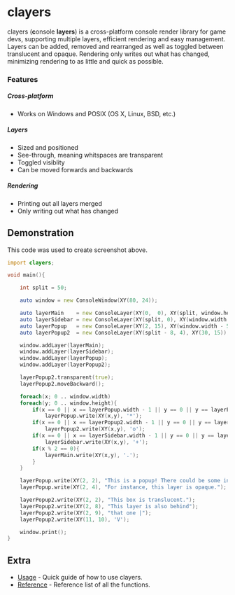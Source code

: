 # clayers
clayers (**c**onsole **layers**) is a cross-platform console render library for game devs, supporting multiple layers, efficient rendering and easy management. Layers can be added, removed and rearranged as well as toggled between translucent and opaque. Rendering only writes out what has changed, minimizing rendering to as little and quick as possible.

### Features

##### Cross-platform

* Works on Windows and POSIX (OS X, Linux, BSD, etc.)

##### Layers

* Sized and positioned
* See-through, meaning whitspaces are transparent
* Toggled visiblity
* Can be moved forwards and backwards

##### Rendering

* Printing out all layers merged
* Only writing out what has changed

## Demonstration
This code was used to create screenshot above.
```d
import clayers;

void main(){

	int split = 50;

	auto window = new ConsoleWindow(XY(80, 24));

	auto layerMain    = new ConsoleLayer(XY(0,  0), XY(split, window.height));
	auto layerSidebar = new ConsoleLayer(XY(split, 0), XY(window.width - split, window.height)); //A sidebar
	auto layerPopup   = new ConsoleLayer(XY(2, 15), XY(window.width - 5, 7 )); //Opaque box
	auto layerPopup2  = new ConsoleLayer(XY(split - 8, 4), XY(30, 15)); //Transparent box

	window.addLayer(layerMain);
	window.addLayer(layerSidebar);
	window.addLayer(layerPopup);
	window.addLayer(layerPopup2);

	layerPopup2.transparent(true);
	layerPopup2.moveBackward();

	foreach(x; 0 .. window.width)
	foreach(y; 0 .. window.height){
		if(x == 0 || x == layerPopup.width - 1 || y == 0 || y == layerPopup.height - 1)
			layerPopup.write(XY(x,y), '*');
		if(x == 0 || x == layerPopup2.width - 1 || y == 0 || y == layerPopup2.height - 1)
			layerPopup2.write(XY(x,y), 'o');
		if(x == 0 || x == layerSidebar.width - 1 || y == 0 || y == layerSidebar.height - 1)
			layerSidebar.write(XY(x,y), '+');
		if(x % 2 == 0){
			layerMain.write(XY(x,y), '.');
		}
	}

	layerPopup.write(XY(2, 2), "This is a popup! There could be some information in here.");
	layerPopup.write(XY(2, 4), "For instance, this layer is opaque.");

	layerPopup2.write(XY(2, 2), "This box is translucent.");
	layerPopup2.write(XY(2, 8), "This layer is also behind");
	layerPopup2.write(XY(2, 9), "that one |");
	layerPopup2.write(XY(11, 10), 'V');

	window.print();
}
```

## Extra
* [Usage](../master/doc/USAGE.md) - Quick guide of how to use clayers.
* [Reference](../master/doc/REFERENCE.md) - Reference list of all the functions.

